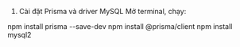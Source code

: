 1. Cài đặt Prisma và driver MySQL
Mở terminal, chạy:

npm install prisma --save-dev
npm install @prisma/client
npm install mysql2


